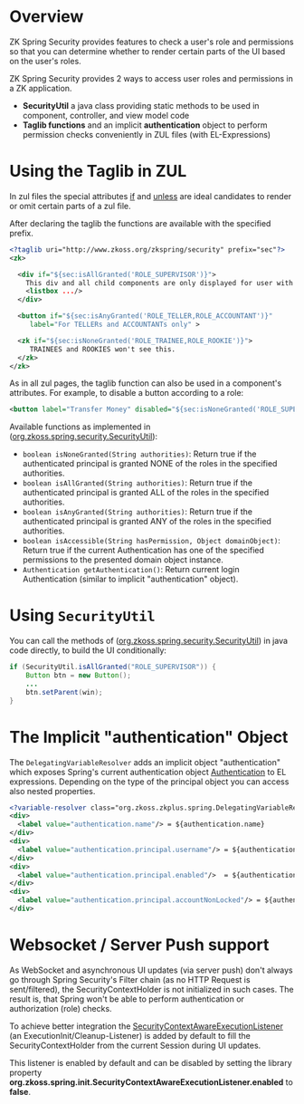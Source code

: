 # Overview

ZK Spring Security provides features to check a user's role and
permissions so that you can determine whether to render certain parts of
the UI based on the user's roles.

ZK Spring Security provides 2 ways to access user roles and permissions
in a ZK application.

- **SecurityUtil** a java class providing static methods to be used in
  component, controller, and view model code
- **Taglib functions** and an implicit **authentication** object to
  perform permission checks conveniently in ZUL files (with
  EL-Expressions)

# Using the Taglib in ZUL

In zul files the special attributes
[if](zuml_ref/ZUML/Attributes/if) and
[unless](zuml_ref/ZUML/Attributes/unless) are ideal
candidates to render or omit certain parts of a zul file.

After declaring the taglib the functions are available with the
specified prefix.

```xml
<?taglib uri="http://www.zkoss.org/zkspring/security" prefix="sec"?>
<zk>

  <div if="${sec:isAllGranted('ROLE_SUPERVISOR')}">
    This div and all child components are only displayed for user with the SUPERVISOR ROLE
    <listbox .../>
  </div>

  <button if="${sec:isAnyGranted('ROLE_TELLER,ROLE_ACCOUNTANT')}" 
     label="For TELLERs and ACCOUNTANTs only" >

  <zk if="${sec:isNoneGranted('ROLE_TRAINEE,ROLE_ROOKIE')}">
     TRAINEES and ROOKIES won't see this.
  </zk>
</zk>
```

As in all zul pages, the taglib function can also be used in a
component's attributes. For example, to disable a button according to a
role:

```xml
<button label="Transfer Money" disabled="${sec:isNoneGranted('ROLE_SUPERVISOR')}" .../>
```

Available functions as implemented in
([org.zkoss.spring.security.SecurityUtil](https://www.zkoss.org/javadoc/latest/zkspring-security/org/zkoss/spring/security/SecurityUtil.html)):

- `boolean isNoneGranted(String authorities)`: Return true if the
  authenticated principal is granted NONE of the roles in the specified
  authorities.
- `boolean isAllGranted(String authorities)`: Return true if the
  authenticated principal is granted ALL of the roles in the specified
  authorities.
- `boolean isAnyGranted(String authorities)`: Return true if the
  authenticated principal is granted ANY of the roles in the specified
  authorities.
- `boolean isAccessible(String hasPermission, Object domainObject)`:
  Return true if the current Authentication has one of the specified
  permissions to the presented domain object instance.
- `Authentication getAuthentication()`: Return current login
  Authentication (similar to implicit "authentication" object).

# Using `SecurityUtil`

You can call the methods of
([org.zkoss.spring.security.SecurityUtil](https://www.zkoss.org/javadoc/latest/zkspring-security/org/zkoss/spring/security/SecurityUtil.html))
in java code directly, to build the UI conditionally:

```java
if (SecurityUtil.isAllGranted("ROLE_SUPERVISOR")) {
    Button btn = new Button();
    ...
    btn.setParent(win);
}
```

# The Implicit "authentication" Object

The `DelegatingVariableResolver` adds an implicit object
"authentication" which exposes Spring's current authentication object
[Authentication](https://docs.spring.io/spring-security/site/docs/4.0.x/apidocs/org/springframework/security/core/Authentication.html)
to EL expressions. Depending on the type of the principal object you can
access also nested properties.

```xml
<?variable-resolver class="org.zkoss.zkplus.spring.DelegatingVariableResolver"?>
<div>
  <label value="authentication.name"/> = ${authentication.name}
</div>
<div>
  <label value="authentication.principal.username"/> = ${authentication.principal.username}
</div>
<div>
  <label value="authentication.principal.enabled"/>  = ${authentication.principal.enabled}
</div>
<div>
  <label value="authentication.principal.accountNonLocked"/> = ${authentication.principal.accountNonLocked}
</div>
```

# Websocket / Server Push support

As WebSocket and asynchronous UI updates (via server push) don't always
go through Spring Security's Filter chain (as no HTTP Request is
sent/filtered), the SecurityContextHolder is not initialized in such
cases. The result is, that Spring won't be able to perform
authentication or authorization (role) checks.

To achieve better integration the
[SecurityContextAwareExecutionListener](https://github.com/zkoss/zkspring/blob/master/zkspring-security/src/main/java/org/zkoss/spring/init/SecurityContextAwareExecutionListener.java)
(an ExecutionInit/Cleanup-Listener) is added by default to fill the
SecurityContextHolder from the current Session during UI updates.

This listener is enabled by default and can be disabled by setting the
library property
**org.zkoss.spring.init.SecurityContextAwareExecutionListener.enabled**
to **false**.
